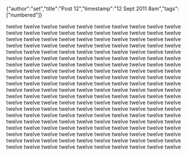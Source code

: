 {"author":"set","title":"Post 12","timestamp":"12 Sept 2011 8am","tags":["numbered"]}

twelve twelve twelve twelve twelve twelve twelve twelve twelve twelve
twelve twelve twelve twelve twelve twelve twelve twelve twelve twelve
twelve twelve twelve twelve twelve twelve twelve twelve twelve twelve
twelve twelve twelve twelve twelve twelve twelve twelve twelve twelve
twelve twelve twelve twelve twelve twelve twelve twelve twelve twelve
twelve twelve twelve twelve twelve twelve twelve twelve twelve twelve
twelve twelve twelve twelve twelve twelve twelve twelve twelve twelve
twelve twelve twelve twelve twelve twelve twelve twelve twelve twelve
twelve twelve twelve twelve twelve twelve twelve twelve twelve twelve
twelve twelve twelve twelve twelve twelve twelve twelve twelve twelve
twelve twelve twelve twelve twelve twelve twelve twelve twelve twelve
twelve twelve twelve twelve twelve twelve twelve twelve twelve twelve
twelve twelve twelve twelve twelve twelve twelve twelve twelve twelve
twelve twelve twelve twelve twelve twelve twelve twelve twelve twelve
twelve twelve twelve twelve twelve twelve twelve twelve twelve twelve
twelve twelve twelve twelve twelve twelve twelve twelve twelve twelve
twelve twelve twelve twelve twelve twelve twelve twelve twelve twelve
twelve twelve twelve twelve twelve twelve twelve twelve twelve twelve
twelve twelve twelve twelve twelve twelve twelve twelve twelve twelve
twelve twelve twelve twelve twelve twelve twelve twelve twelve twelve
